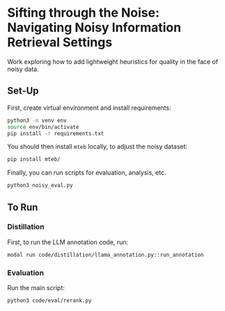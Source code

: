 # Sifting through the Noise: Navigating Noisy Information Retrieval Settings
Work exploring how to add lightweight heuristics for quality in the face of noisy data.

## Set-Up
First, create virtual environment and install requirements:
```sh
python3 -m venv env
source env/bin/activate
pip install -r requirements.txt
```

You should then install `mteb` locally, to adjust the noisy dataset:
```sh
pip install mteb/
```

Finally, you can run scripts for evaluation, analysis, etc.
```sh
python3 noisy_eval.py
```

## To Run

### Distillation

First, to run the LLM annotation code, run:
```bash
modal run code/distillation/llama_annotation.py::run_annotation
```

### Evaluation

Run the main script:
```bash
python3 code/eval/rerank.py
```